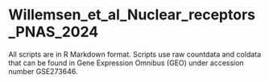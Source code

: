 # Willemsen_et_al_Nuclear_receptors_PNAS_2024

All scripts are in R Markdown format.
Scripts use raw countdata and coldata that can be found in Gene Expression Omnibus (GEO) under accession number GSE273646.

